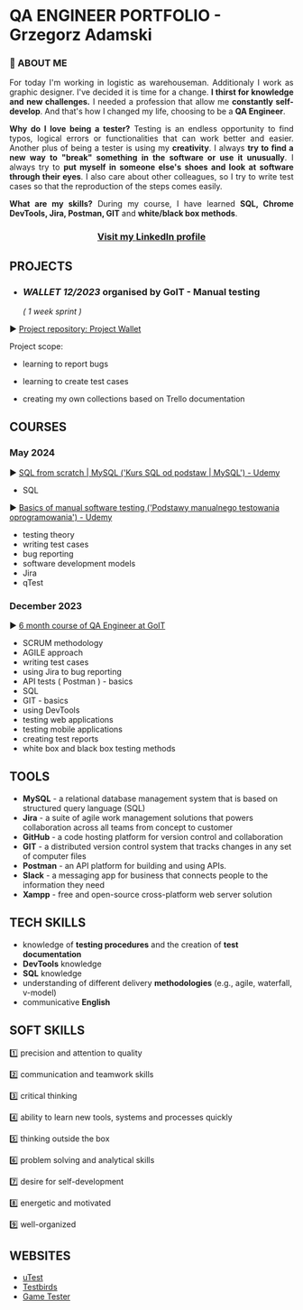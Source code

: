 # QA ENGINEER PORTFOLIO - Grzegorz Adamski

### <a name="aboutme">:mag_right: ABOUT ME</a>

<p align="justify">For today I'm working in logistic as warehouseman. Additionaly I work as graphic designer. I've decided it is time for a change. <b>I thirst for knowledge and new challenges.</b> I needed a profession that allow me <b>constantly self-develop</b>. And that's how I changed my life, choosing to be a <b>QA Engineer</b>.</p>

<p align="justify"><b>Why do I love being a tester?</b> Testing is an endless opportunity to find typos, logical errors or functionalities that can work better and easier. Another plus of being a tester is using my <b>creativity</b>. I always <b>try to find a new way to "break" something in the software or use it unusually</b>. I always try to <b>put myself in someone else's shoes and look at software through their eyes</b>. I also care about other colleagues, so I try to write test cases so that the reproduction of the steps comes easily.</p>

<p align="justify"><b>What are my skills?</b> During my course, I have learned <b>SQL, Chrome DevTools, Jira, Postman, GIT</b> and <b>white/black box methods</b>.</p>


### <p align="center"><a href="https://www.linkedin.com/in/grzegorz-adamski-221621246/" target="_blank"> Visit my <b>LinkedIn</b> profile</a></p>



## <a name="projects">PROJECTS</a>

- ### ***WALLET 12/2023*** organised by GoIT - Manual testing

  *( 1 week sprint )*
  
:arrow_forward: <a href="https://github.com/g-adamski/Project-Wallet" target="_blank">Project repository: Project Wallet</a>

  Project scope:
  
  - learning to report bugs
  
  - learning to create test cases
  
  - creating my own collections based on Trello documentation
 


## <a name="courses">COURSES</a>

### May 2024


:arrow_forward: <a href="https://www.udemy.com/certificate/UC-81bf6b8a-54fd-45dc-9992-343c9868a9e4/" target="_blank">SQL from scratch | MySQL ('Kurs SQL od podstaw | MySQL') - Udemy</a>

- SQL

:arrow_forward: <a href="https://www.udemy.com/certificate/UC-0485f608-f96e-4542-836c-57c39a75d3aa/" target="_blank">Basics of manual software testing ('Podstawy manualnego testowania oprogramowania') - Udemy</a>

- testing theory
- writing test cases
- bug reporting
- software development models
- Jira
- qTest

### December 2023

:arrow_forward: <a href="https://drive.google.com/file/d/1RlK-fJRBEsWOE-f99gjcvDncFkgy_z4g/view?usp=sharing" target="_blank">6 month course of QA Engineer at GoIT</a>

- SCRUM methodology
- AGILE approach
- writing test cases
- using Jira to bug reporting
- API tests ( Postman ) - basics
- SQL
- GIT - basics
- using DevTools
- testing web applications
- testing mobile applications
- creating test reports
- white box and black box testing methods


## <a name="tools">TOOLS</a>

- **MySQL** - a relational database management system that is based on structured query language (SQL)
- **Jira** - a suite of agile work management solutions that powers collaboration across all teams from concept to customer
- **GitHub** - a code hosting platform for version control and collaboration
- **GIT** - a distributed version control system that tracks changes in any set of computer files
- **Postman** - an API platform for building and using APIs.
- **Slack** - a messaging app for business that connects people to the information they need
- **Xampp** - free and open-source cross-platform web server solution



## <a name="techskills">TECH SKILLS</a>

- knowledge of **testing procedures** and the creation of **test documentation**
- **DevTools** knowledge
- **SQL** knowledge
- understanding of different delivery **methodologies** (e.g., agile, waterfall, v-model)
- communicative **English**

## <a name="softskills">SOFT SKILLS</a>

:one: precision and attention to quality

:two: communication and teamwork skills

:three: critical thinking

:four: ability to learn new tools, systems and processes quickly

:five: thinking outside the box

:six: problem solving and analytical skills

:seven: desire for self-development

:eight: energetic and motivated

:nine: well-organized


## <a name="websites">WEBSITES</a>

- [uTest](https://www.utest.com/) 
- [Testbirds](https://nest.testbirds.com/) 
- [Game Tester](https://gametester.gg/)

























    
  

<!---
g-adamski/g-adamski is a ✨ special ✨ repository because its `README.md` (this file) appears on your GitHub profile.
You can click the Preview link to take a look at your changes.
--->
